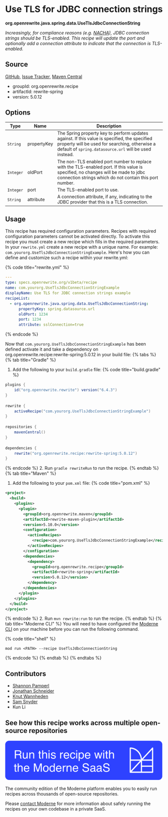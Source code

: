 # Use TLS for JDBC connection strings

**org.openrewrite.java.spring.data.UseTlsJdbcConnectionString**

_Increasingly, for compliance reasons (e.g. [NACHA](https://www.nacha.org/sites/default/files/2022-06/End_User_Briefing_Supplementing_Data_Security_UPDATED_FINAL.pdf)), JDBC connection strings should be TLS-enabled. This recipe will update the port and optionally add a connection attribute to indicate that the connection is TLS-enabled._

## Source

[GitHub](https://github.com/openrewrite/rewrite-spring/blob/main/src/main/java/org/openrewrite/java/spring/data/UseTlsJdbcConnectionString.java), [Issue Tracker](https://github.com/openrewrite/rewrite-spring/issues), [Maven Central](https://central.sonatype.com/artifact/org.openrewrite.recipe/rewrite-spring/5.0.12/jar)

* groupId: org.openrewrite.recipe
* artifactId: rewrite-spring
* version: 5.0.12

## Options

| Type | Name | Description |
| -- | -- | -- |
| `String` | propertyKey | The Spring property key to perform updates against. If this value is specified, the specified property will be used for searching, otherwise a default of `spring.datasource.url` will be used instead. |
| `Integer` | oldPort | The non-TLS enabled port number to replace with the TLS-enabled port. If this value is specified, no changes will be made to jdbc connection strings which do not contain this port number.  |
| `Integer` | port | The TLS-enabled port to use. |
| `String` | attribute | A connection attribute, if any, indicating to the JDBC provider that this is a TLS connection. |


## Usage

This recipe has required configuration parameters. Recipes with required configuration parameters cannot be activated directly. To activate this recipe you must create a new recipe which fills in the required parameters. In your `rewrite.yml` create a new recipe with a unique name. For example: `com.yourorg.UseTlsJdbcConnectionStringExample`.
Here's how you can define and customize such a recipe within your rewrite.yml:

{% code title="rewrite.yml" %}
```yaml
---
type: specs.openrewrite.org/v1beta/recipe
name: com.yourorg.UseTlsJdbcConnectionStringExample
displayName: Use TLS for JDBC connection strings example
recipeList:
  - org.openrewrite.java.spring.data.UseTlsJdbcConnectionString:
      propertyKey: spring.datasource.url
      oldPort: 1234
      port: 1234
      attribute: sslConnection=true
```
{% endcode %}

Now that `com.yourorg.UseTlsJdbcConnectionStringExample` has been defined activate it and take a dependency on org.openrewrite.recipe:rewrite-spring:5.0.12 in your build file:
{% tabs %}
{% tab title="Gradle" %}
1. Add the following to your `build.gradle` file:
{% code title="build.gradle" %}
```groovy
plugins {
    id("org.openrewrite.rewrite") version("6.4.3")
}

rewrite {
    activeRecipe("com.yourorg.UseTlsJdbcConnectionStringExample")
}

repositories {
    mavenCentral()
}

dependencies {
    rewrite("org.openrewrite.recipe:rewrite-spring:5.0.12")
}
```
{% endcode %}
2. Run `gradle rewriteRun` to run the recipe.
{% endtab %}
{% tab title="Maven" %}
1. Add the following to your `pom.xml` file:
{% code title="pom.xml" %}
```xml
<project>
  <build>
    <plugins>
      <plugin>
        <groupId>org.openrewrite.maven</groupId>
        <artifactId>rewrite-maven-plugin</artifactId>
        <version>5.10.0</version>
        <configuration>
          <activeRecipes>
            <recipe>com.yourorg.UseTlsJdbcConnectionStringExample</recipe>
          </activeRecipes>
        </configuration>
        <dependencies>
          <dependency>
            <groupId>org.openrewrite.recipe</groupId>
            <artifactId>rewrite-spring</artifactId>
            <version>5.0.12</version>
          </dependency>
        </dependencies>
      </plugin>
    </plugins>
  </build>
</project>
```
{% endcode %}
2. Run `mvn rewrite:run` to run the recipe.
{% endtab %}
{% tab title="Moderne CLI" %}
You will need to have configured the [Moderne CLI](https://docs.moderne.io/moderne-cli/cli-intro) on your machine before you can run the following command.

{% code title="shell" %}
```shell
mod run <PATH> --recipe UseTlsJdbcConnectionString
```
{% endcode %}
{% endtab %}
{% endtabs %}

## Contributors
* [Shannon Pamperl](mailto:shanman190@gmail.com)
* [Jonathan Schneider](mailto:jkschneider@gmail.com)
* [Knut Wannheden](mailto:knut@moderne.io)
* [Sam Snyder](mailto:sam@moderne.io)
* Kun Li


## See how this recipe works across multiple open-source repositories

[![Moderne Link Image](/.gitbook/assets/ModerneRecipeButton.png)](https://app.moderne.io/recipes/org.openrewrite.java.spring.data.UseTlsJdbcConnectionString)

The community edition of the Moderne platform enables you to easily run recipes across thousands of open-source repositories.

Please [contact Moderne](https://moderne.io/product) for more information about safely running the recipes on your own codebase in a private SaaS.
